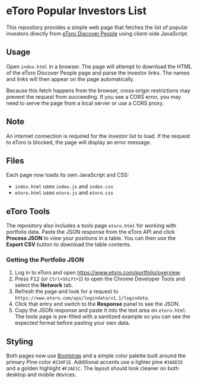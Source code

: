 # eToro Popular Investors List

This repository provides a simple web page that fetches the list of popular investors directly from [eToro Discover People](https://www.etoro.com/discover/people) using client-side JavaScript.

## Usage

Open `index.html` in a browser. The page will attempt to download the HTML of the eToro Discover People page and parse the investor links. The names and links will then appear on the page automatically.

Because this fetch happens from the browser, cross‑origin restrictions may prevent the request from succeeding. If you see a CORS error, you may need to serve the page from a local server or use a CORS proxy.

## Note

An internet connection is required for the investor list to load. If the request to eToro is blocked, the page will display an error message.

## Files

Each page now loads its own JavaScript and CSS:

- `index.html` uses `index.js` and `index.css`
- `etoro.html` uses `etoro.js` and `etoro.css`

## eToro Tools

The repository also includes a tools page `etoro.html` for working with
portfolio data. Paste the JSON response from the eToro API and click
**Process JSON** to view your positions in a table. You can then use the
**Export CSV** button to download the table contents.

### Getting the Portfolio JSON

1. Log in to eToro and open <https://www.etoro.com/portfolio/overview>.
2. Press <kbd>F12</kbd> (or `Ctrl+Shift+I`) to open the Chrome Developer
   Tools and select the **Network** tab.
3. Refresh the page and look for a request to
   `https://www.etoro.com/api/logindata/v1.1/logindata`.
4. Click that entry and switch to the **Response** panel to see the JSON.
5. Copy the JSON response and paste it into the text area on `etoro.html`.
   The tools page is pre-filled with a sanitized example so you can see the
   expected format before pasting your own data.

## Styling

Both pages now use [Bootstrap](https://getbootstrap.com/) and a simple color
palette built around the primary Pine color `#234F1E`. Additional accents use a
lighter pine `#3A6D35` and a golden highlight `#F2AE1C`. The layout should look
cleaner on both desktop and mobile devices.
